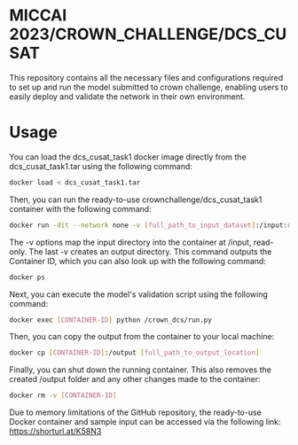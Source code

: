 # MICCAI 2023/CROWN_CHALLENGE/DCS_CUSAT
This repository contains all the necessary files and configurations required to set up and run the model submitted to crown challenge, enabling users to easily deploy and validate the network in their own environment.
# Usage
You can load the dcs_cusat_task1 docker image directly from the dcs_cusat_task1.tar using the following command:
```bash
docker load < dcs_cusat_task1.tar
```

 Then, you can run the ready-to-use crownchallenge/dcs_cusat_task1 container with the following command:
```bash
docker run -dit --network none -v [full_path_to_input_dataset]:/input:ro -v /output crownchallenge/dcs_cusat_task1
```

The -v options map the input directory into the container at /input, read-only. The last -v creates an output directory.
This command outputs the Container ID,  which you can also look up with the following command:
```bash
docker ps
```
Next, you can execute the model's validation script using the following command:

```bash
docker exec [CONTAINER-ID] python /crown_dcs/run.py
```

Then, you can copy the output from the container to your local machine: 

```bash
docker cp [CONTAINER-ID]:/output [full_path_to_output_location]
```

Finally, you can shut down the running container. This also removes the created /output folder and any other changes made to the container:

```bash
docker rm -v [CONTAINER-ID]
```

Due to memory limitations of the GitHub repository, the ready-to-use Docker container and sample input can be accessed via the following link: https://shorturl.at/K58N3


